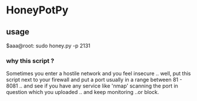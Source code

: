 # HoneyPotPy

## usage
$aaa@root: sudo honey.py -p 2131

### why this script ?
Sometimes you enter a hostile network and you feel insecure .. well, put this script next to your firewall and put a port usually in a range between 81 - 8081 .. and see if you have any service like 'nmap' scanning the port in question which you uploaded .. and keep monitoring ..or block.
